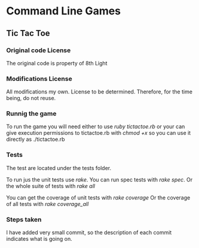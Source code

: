 # Command Line Games
## Tic Tac Toe

### Original code License

The original code is property of 8th Light

### Modifications License

All modifications my own. License to be determined. Therefore, for the time being, do not reuse.

### Runnig the game

To run the game you will need either to use
*ruby tictactoe.rb*
or your can give execution permissions to tictactoe.rb with *chmod +x* so you can use it directly as ./tictactoe.rb

### Tests

The test are located under the tests folder. 

To run jus the unit tests use *rake*. You can run spec tests with *rake spec*. Or the whole suite of tests with *rake all*

You can get the coverage of unit tests with *rake coverage* Or the coverage of all tests with *rake coverage_all*

### Steps taken

I have added very small commit, so the description of each commit indicates what is going on.
